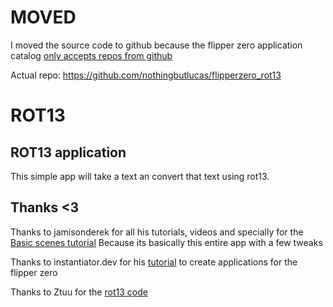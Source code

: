 # MOVED

I moved the source code to github because the flipper zero application catalog [only accepts repos from github](https://github.com/flipperdevices/flipper-application-catalog/pull/480#issuecomment-2334083599)

Actual repo: https://github.com/nothingbutlucas/flipperzero_rot13

# ROT13

## ROT13 application

This simple app will take a text an convert that text using rot13.

## Thanks <3

Thanks to jamisonderek for all his tutorials, videos and specially for the
[Basic scenes tutorial](https://github.com/jamisonderek/flipper-zero-tutorials/tree/main/ui/basic_scenes)
Because its basically this entire app with a few tweaks

Thanks to instantiator.dev for his
[tutorial](https://instantiator.dev/post/flipper-zero-app-tutorial-01/) to
create applications for the flipper zero

Thanks to Ztuu for the [rot13 code](https://gist.github.com/Ztuu/e9106e9095422a7d7266653f1e156366)
